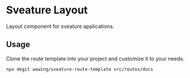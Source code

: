 # Sveature Layout

Layout component for sveature applications.

## Usage

Clone the route template into your project and customize it to your needs.

```svelte
npx degit aewing/sveature-route-template src/routes/docs
```
